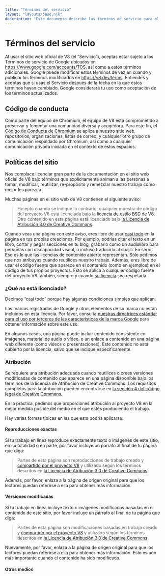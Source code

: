 ```yaml
---
title: "Términos del servicio"
layout: "layouts/base.njk"
description: "Este documento describe los términos de servicio para el sitio web y proyecto V8."
---
```

# Términos del servicio

Al usar el sitio web oficial de V8 (el “Servicio”), aceptas estar sujeto a los Términos de servicio de Google ubicados en https://www.google.com/accounts/TOS, así como a estos términos adicionales. Google puede modificar estos términos de vez en cuando y publicar los términos modificados en https://v8.dev/terms. Entiendes y aceptas que si usas el Servicio después de la fecha en la que estos términos hayan cambiado, Google considerará tu uso como aceptación de los términos actualizados.

## Código de conducta

Como parte del equipo de Chromium, el equipo de V8 está comprometido a preservar y fomentar una comunidad diversa y acogedora. Para este fin, el [Código de Conducta de Chromium](https://chromium.googlesource.com/chromium/src/+/main/CODE_OF_CONDUCT.md) se aplica a nuestro sitio web, repositorios, organizaciones, listas de correo, y cualquier otro grupo de comunicación respaldado por Chromium, así como a cualquier comunicación privada iniciada en el contexto de estos espacios.

## Políticas del sitio

Nos complace licenciar gran parte de la documentación en el sitio web oficial de V8 bajo términos que explícitamente animan a las personas a tomar, modificar, reutilizar, re-propósito y remezclar nuestro trabajo como mejor les parezca.

Muchas páginas en el sitio web de V8 contienen el siguiente aviso:

> Excepto cuando se indique lo contrario, cualquier muestra de código del proyecto V8 está licenciada bajo la [licencia de estilo BSD de V8](https://chromium.googlesource.com/v8/v8.git/+/main/LICENSE). Otro contenido en esta página está licenciado bajo [la Licencia de Atribución 3.0 de Creative Commons](https://creativecommons.org/licenses/by/3.0/).

Cuando veas una página con este aviso, eres libre de usar [casi todo](#restrictions) en la página en tus propias creaciones. Por ejemplo, podrías citar el texto en un libro, cortar y pegar secciones en tu blog, grabarlo como un audiolibro para personas con discapacidad visual, o incluso traducirlo al suajili. En serio. Eso es lo que las licencias de contenido abierto representan. Sólo pedimos que nos atribuyas cuando reutilices nuestro trabajo.
Además, eres libre de usar el código fuente que aparece en el contenido (como en ejemplos) en el código de tus propios proyectos. Esto se aplica a cualquier código fuente del proyecto V8 también, siempre y cuando [su licencia](https://chromium.googlesource.com/v8/v8.git/+/main/LICENSE) sea respetada.

### ¿Qué _no_ está licenciado?

Decimos “casi todo” porque hay algunas condiciones simples que aplican.

Las marcas registradas de Google y otros elementos de su marca no están incluidos en esta licencia. Por favor, consulta [nuestras directrices estándar para el uso por terceros de las características de la marca Google](https://www.google.com/permissions/guidelines.html) para obtener información sobre este uso.

En algunos casos, una página puede incluir contenido consistente en imágenes, material de audio o vídeo, o un enlace a contenido en una página web diferente (como vídeos o presentaciones). Este contenido no está cubierto por la licencia, salvo que se indique específicamente.

### Atribución

Se requiere una atribución adecuada cuando reutilices o crees versiones modificadas de contenido que aparece en una página disponible bajo los términos de la licencia de Atribución de Creative Commons. Los requisitos completos para la atribución pueden encontrarse en [la sección 4 del código legal de Creative Commons](https://creativecommons.org/licenses/by/3.0/legalcode).

En la práctica, pedimos que proporciones atribución al proyecto V8 en la mejor medida posible del medio en el que estés produciendo el trabajo.

Hay varias formas típicas en las que esto podría aplicarse:

#### Reproducciones exactas

Si tu trabajo en línea reproduce exactamente texto o imágenes de este sitio, en su totalidad o en parte, por favor incluye un párrafo al final de tu página que diga:

> Partes de esta página son reproducciones de trabajo creado y [compartido por el proyecto V8](/terms#site-policies) y utilizado según los términos descritos en [la Licencia de Atribución 3.0 de Creative Commons](https://creativecommons.org/licenses/by/3.0/).

Además, por favor, enlaza a la página de origen original para que los lectores puedan referirse a ella para obtener más información.

#### Versiones modificadas

Si tu trabajo en línea incluye texto o imágenes modificadas basadas en el contenido de este sitio, por favor incluye un párrafo al final de tu página que diga:

> Partes de esta página son modificaciones basadas en trabajo creado y [compartido por el proyecto V8](/terms#site-policies) y utilizado según los términos descritos en [la Licencia de Atribución 3.0 de Creative Commons](https://creativecommons.org/licenses/by/3.0/).

Nuevamente, por favor, enlaza a la página de origen original para que los lectores puedan referirse a ella para obtener más información. Esto es aún más importante cuando el contenido ha sido modificado.

#### Otros medios
